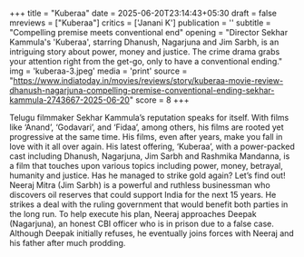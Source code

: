 +++
title = "Kuberaa"
date = 2025-06-20T23:14:43+05:30
draft = false
mreviews = ["Kuberaa"]
critics = ['Janani K']
publication = ''
subtitle = "Compelling premise meets conventional end"
opening = "Director Sekhar Kammula's 'Kuberaa', starring Dhanush, Nagarjuna and Jim Sarbh, is an intriguing story about power, money and justice. The crime drama grabs your attention right from the get-go, only to have a conventional ending."
img = 'kuberaa-3.jpeg'
media = 'print'
source = "https://www.indiatoday.in/movies/reviews/story/kuberaa-movie-review-dhanush-nagarjuna-compelling-premise-conventional-ending-sekhar-kammula-2743667-2025-06-20"
score = 8
+++

Telugu filmmaker Sekhar Kammula’s reputation speaks for itself. With films like ‘Anand’, ‘Godavari’, and ‘Fidaa’, among others, his films are rooted yet progressive at the same time. His films, even after years, make you fall in love with it all over again. His latest offering, ‘Kuberaa’, with a power-packed cast including Dhanush, Nagarjuna, Jim Sarbh and Rashmika Mandanna, is a film that touches upon various topics including power, money, betrayal, humanity and justice. Has he managed to strike gold again? Let’s find out! Neeraj Mitra (Jim Sarbh) is a powerful and ruthless businessman who discovers oil reserves that could support India for the next 15 years. He strikes a deal with the ruling government that would benefit both parties in the long run. To help execute his plan, Neeraj approaches Deepak (Nagarjuna), an honest CBI officer who is in prison due to a false case. Although Deepak initially refuses, he eventually joins forces with Neeraj and his father after much prodding.
